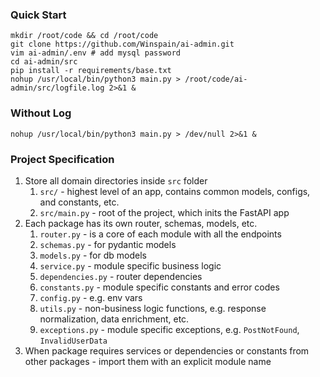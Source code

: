 <h3>Quick Start</h3>

```shell
mkdir /root/code && cd /root/code
git clone https://github.com/Winspain/ai-admin.git
vim ai-admin/.env # add mysql password
cd ai-admin/src
pip install -r requirements/base.txt
nohup /usr/local/bin/python3 main.py > /root/code/ai-admin/src/logfile.log 2>&1 &
```

<h3>Without Log</h3>

```shell
nohup /usr/local/bin/python3 main.py > /dev/null 2>&1 &
```

<h3>Project Specification</h3>

1. Store all domain directories inside `src` folder
    1. `src/` - highest level of an app, contains common models, configs, and constants, etc.
    2. `src/main.py` - root of the project, which inits the FastAPI app
2. Each package has its own router, schemas, models, etc.
    1. `router.py` - is a core of each module with all the endpoints
    2. `schemas.py` - for pydantic models
    3. `models.py` - for db models
    4. `service.py` - module specific business logic
    5. `dependencies.py` - router dependencies
    6. `constants.py` - module specific constants and error codes
    7. `config.py` - e.g. env vars
    8. `utils.py` - non-business logic functions, e.g. response normalization, data enrichment, etc.
    9. `exceptions.py` - module specific exceptions, e.g. `PostNotFound`, `InvalidUserData`
3. When package requires services or dependencies or constants from other packages - import them with an explicit module
   name
